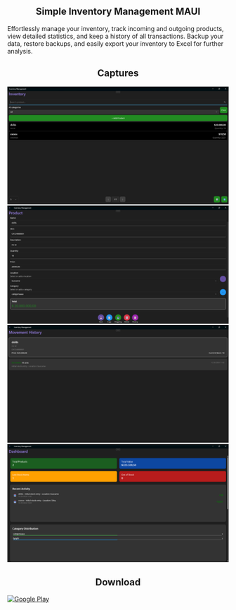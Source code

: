 <h2 align="center">Simple Inventory Management MAUI</h2>
<p align="left">

Effortlessly manage your inventory, track incoming and outgoing products, view detailed statistics, and keep a history of all transactions. Backup your data, restore backups, and easily export your inventory to Excel for further analysis.

<h2 align="center">Captures</h2>
<p align="left">

<img src="./InventoryManagementMAUI/Captures/1.png">
<img src="./InventoryManagementMAUI/Captures/2.png">
<img src="./InventoryManagementMAUI/Captures/3.png">
<img src="./InventoryManagementMAUI/Captures/4.png">

<h2 align="center">Download</h2>
<p align="left">

[![Google Play](https://upload.wikimedia.org/wikipedia/commons/7/78/Google_Play_Store_badge_EN.svg)](https://play.google.com/store/apps/details?id=com.lextrack.inventorymanagementmaui)
